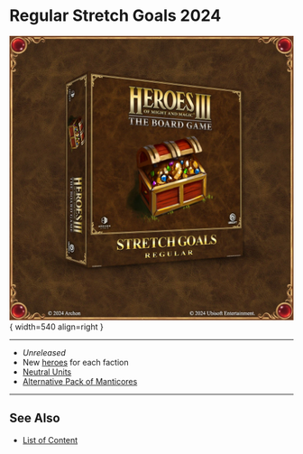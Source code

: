 # Regular Stretch Goals 2024

![Regular Stretch Goals 2024](../assets/content-regular_stretch_goals-box.webp){ width=540 align=right }
___
- *Unreleased*
- New [heroes](../heroes/index.md) for each faction
- [Neutral Units](../towns/neutral.md)
- [Alternative Pack of Manticores](../units/manticores.md)
___


## See Also

- [List of Content](index.md)
